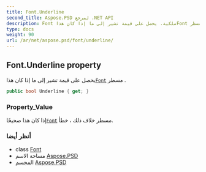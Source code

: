 ```yaml
---
title: Font.Underline
second_title: Aspose.PSD لمرجع .NET API
description: Font ملكية. يحصل على قيمة تشير إلى ما إذا كان هذاFont مسطر .
type: docs
weight: 90
url: /ar/net/aspose.psd/font/underline/
---
```

## Font.Underline property

يحصل على قيمة تشير إلى ما إذا كان هذا[`Font`](../) مسطر .

```csharp
public bool Underline { get; }
```

### Property_Value

إذا كان هذا صحيحًا[`Font`](../) مسطر خلاف ذلك ، خطأ.

### أنظر أيضا

* class [Font](../)
* مساحة الاسم [Aspose.PSD](../../font/)
* المجسم [Aspose.PSD](../../../)


